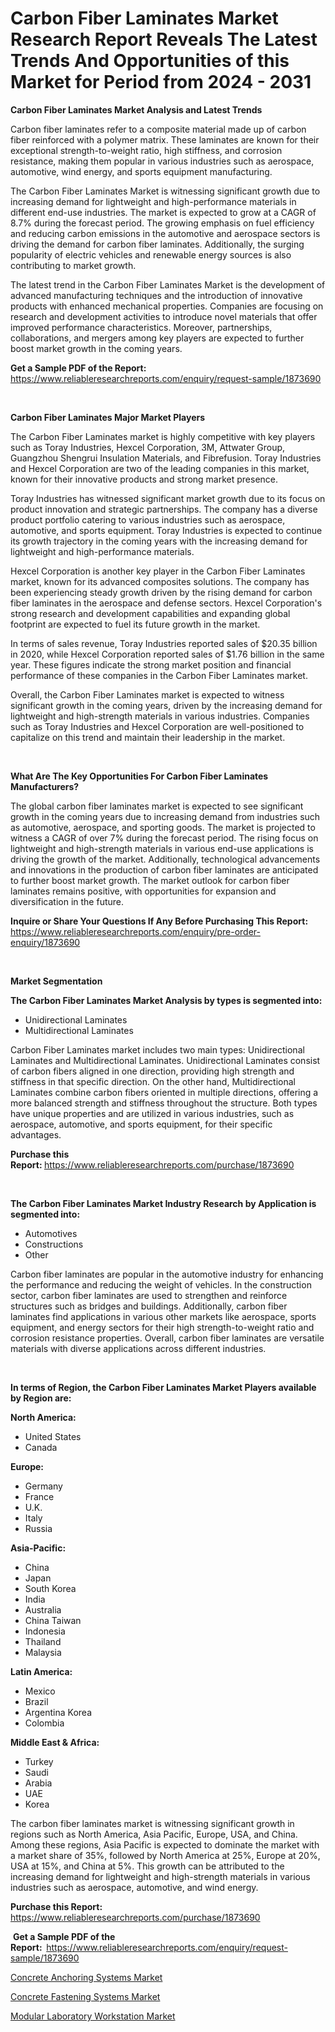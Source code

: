 <p><h1>Carbon Fiber Laminates Market Research Report Reveals The Latest Trends And Opportunities of this Market for Period from 2024 - 2031</h1></p><p><strong>Carbon Fiber Laminates Market Analysis and Latest Trends</strong></p>
<p><p>Carbon fiber laminates refer to a composite material made up of carbon fiber reinforced with a polymer matrix. These laminates are known for their exceptional strength-to-weight ratio, high stiffness, and corrosion resistance, making them popular in various industries such as aerospace, automotive, wind energy, and sports equipment manufacturing.</p><p>The Carbon Fiber Laminates Market is witnessing significant growth due to increasing demand for lightweight and high-performance materials in different end-use industries. The market is expected to grow at a CAGR of 8.7% during the forecast period. The growing emphasis on fuel efficiency and reducing carbon emissions in the automotive and aerospace sectors is driving the demand for carbon fiber laminates. Additionally, the surging popularity of electric vehicles and renewable energy sources is also contributing to market growth.</p><p>The latest trend in the Carbon Fiber Laminates Market is the development of advanced manufacturing techniques and the introduction of innovative products with enhanced mechanical properties. Companies are focusing on research and development activities to introduce novel materials that offer improved performance characteristics. Moreover, partnerships, collaborations, and mergers among key players are expected to further boost market growth in the coming years.</p></p>
<p><strong>Get a Sample PDF of the Report:&nbsp;</strong> <a href="https://www.reliableresearchreports.com/enquiry/request-sample/1873690">https://www.reliableresearchreports.com/enquiry/request-sample/1873690</a></p>
<p>&nbsp;</p>
<p><strong>Carbon Fiber Laminates Major Market Players</strong></p>
<p><p>The Carbon Fiber Laminates market is highly competitive with key players such as Toray Industries, Hexcel Corporation, 3M, Attwater Group, Guangzhou Shengrui Insulation Materials, and Fibrefusion. Toray Industries and Hexcel Corporation are two of the leading companies in this market, known for their innovative products and strong market presence.</p><p>Toray Industries has witnessed significant market growth due to its focus on product innovation and strategic partnerships. The company has a diverse product portfolio catering to various industries such as aerospace, automotive, and sports equipment. Toray Industries is expected to continue its growth trajectory in the coming years with the increasing demand for lightweight and high-performance materials.</p><p>Hexcel Corporation is another key player in the Carbon Fiber Laminates market, known for its advanced composites solutions. The company has been experiencing steady growth driven by the rising demand for carbon fiber laminates in the aerospace and defense sectors. Hexcel Corporation's strong research and development capabilities and expanding global footprint are expected to fuel its future growth in the market.</p><p>In terms of sales revenue, Toray Industries reported sales of $20.35 billion in 2020, while Hexcel Corporation reported sales of $1.76 billion in the same year. These figures indicate the strong market position and financial performance of these companies in the Carbon Fiber Laminates market.</p><p>Overall, the Carbon Fiber Laminates market is expected to witness significant growth in the coming years, driven by the increasing demand for lightweight and high-strength materials in various industries. Companies such as Toray Industries and Hexcel Corporation are well-positioned to capitalize on this trend and maintain their leadership in the market.</p></p>
<p>&nbsp;</p>
<p><strong>What Are The Key Opportunities For Carbon Fiber Laminates Manufacturers?</strong></p>
<p><p>The global carbon fiber laminates market is expected to see significant growth in the coming years due to increasing demand from industries such as automotive, aerospace, and sporting goods. The market is projected to witness a CAGR of over 7% during the forecast period. The rising focus on lightweight and high-strength materials in various end-use applications is driving the growth of the market. Additionally, technological advancements and innovations in the production of carbon fiber laminates are anticipated to further boost market growth. The market outlook for carbon fiber laminates remains positive, with opportunities for expansion and diversification in the future.</p></p>
<p><strong>Inquire or Share Your Questions If Any Before Purchasing This Report:</strong> <a href="https://www.reliableresearchreports.com/enquiry/pre-order-enquiry/1873690">https://www.reliableresearchreports.com/enquiry/pre-order-enquiry/1873690</a></p>
<p>&nbsp;</p>
<p><strong>Market Segmentation</strong></p>
<p><strong>The Carbon Fiber Laminates Market Analysis by types is segmented into:</strong></p>
<p><ul><li>Unidirectional Laminates</li><li>Multidirectional Laminates</li></ul></p>
<p><p>Carbon Fiber Laminates market includes two main types: Unidirectional Laminates and Multidirectional Laminates. Unidirectional Laminates consist of carbon fibers aligned in one direction, providing high strength and stiffness in that specific direction. On the other hand, Multidirectional Laminates combine carbon fibers oriented in multiple directions, offering a more balanced strength and stiffness throughout the structure. Both types have unique properties and are utilized in various industries, such as aerospace, automotive, and sports equipment, for their specific advantages.</p></p>
<p><strong>Purchase this Report:&nbsp;</strong><a href="https://www.reliableresearchreports.com/purchase/1873690">https://www.reliableresearchreports.com/purchase/1873690</a></p>
<p>&nbsp;</p>
<p><strong>The Carbon Fiber Laminates Market Industry Research by Application is segmented into:</strong></p>
<p><ul><li>Automotives</li><li>Constructions</li><li>Other</li></ul></p>
<p><p>Carbon fiber laminates are popular in the automotive industry for enhancing the performance and reducing the weight of vehicles. In the construction sector, carbon fiber laminates are used to strengthen and reinforce structures such as bridges and buildings. Additionally, carbon fiber laminates find applications in various other markets like aerospace, sports equipment, and energy sectors for their high strength-to-weight ratio and corrosion resistance properties. Overall, carbon fiber laminates are versatile materials with diverse applications across different industries.</p></p>
<p>&nbsp;</p>
<p><strong>In terms of Region, the Carbon Fiber Laminates Market Players available by Region are:</strong></p>
<p>
    <p> <strong> North America: </strong>
        <ul>
            <li>United States</li>
            <li>Canada</li>
        </ul>
        </p> 
    <p> <strong> Europe: </strong>
        <ul>
            <li>Germany</li>
            <li>France</li>
            <li>U.K.</li>
            <li>Italy</li>
            <li>Russia</li>
        </ul>
        </p> 
    <p> <strong> Asia-Pacific: </strong>
        <ul>
            <li>China</li>
            <li>Japan</li>
            <li>South Korea</li>
            <li>India</li>
            <li>Australia</li>
            <li>China Taiwan</li>
            <li>Indonesia</li>
            <li>Thailand</li>
            <li>Malaysia</li>
        </ul>
        </p> 
    <p> <strong> Latin America: </strong>
        <ul>
            <li>Mexico</li>
            <li>Brazil</li>
            <li>Argentina Korea</li>
            <li>Colombia</li>
        </ul>
        </p> 
    <p> <strong> Middle East & Africa: </strong>
        <ul>
            <li>Turkey</li>
            <li>Saudi</li>
            <li>Arabia</li>
            <li>UAE</li>
            <li>Korea</li>
        </ul>
    </p>
    </p>
<p><p>The carbon fiber laminates market is witnessing significant growth in regions such as North America, Asia Pacific, Europe, USA, and China. Among these regions, Asia Pacific is expected to dominate the market with a market share of 35%, followed by North America at 25%, Europe at 20%, USA at 15%, and China at 5%. This growth can be attributed to the increasing demand for lightweight and high-strength materials in various industries such as aerospace, automotive, and wind energy.</p></p>
<p><strong>Purchase this Report: </strong><a href="https://www.reliableresearchreports.com/purchase/1873690">https://www.reliableresearchreports.com/purchase/1873690</a></p>
<p>&nbsp;<strong>Get a Sample PDF of the Report:&nbsp;&nbsp;</strong><a href="https://www.reliableresearchreports.com/enquiry/request-sample/1873690">https://www.reliableresearchreports.com/enquiry/request-sample/1873690</a></p>
<p><strong></strong></p>
<p><p><a href="https://github.com/shotows/Market-Research-Report-List-1/blob/main/concrete-anchoring-systems-market.md">Concrete Anchoring Systems Market</a></p><p><a href="https://github.com/Sinjinluong3e0awx2m195k76/Market-Research-Report-List-1/blob/main/concrete-fastening-systems-market.md">Concrete Fastening Systems Market</a></p><p><a href="https://view.publitas.com/reportprime-1/modular-laboratory-workstation-market-research-report-provides-thorough-industry-overview-which-offers-an-in-depth-analysis-of-product-trends-and-new-market-divisions/">Modular Laboratory Workstation Market</a></p></p>